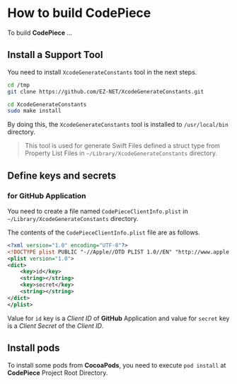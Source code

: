 # How to build CodePiece

To build **CodePiece** ...

## Install a Support Tool

You need to install `XcodeGenerateConstants` tool in the next steps.

```bash
cd /tmp
git clone https://github.com/EZ-NET/XcodeGenerateConstants.git

cd XcodeGenerateConstants
sudo make install
```

By doing this, the `XcodeGenerateConstants` tool is installed to `/usr/local/bin` directory.

> This tool is used for generate Swift Files defined a struct type from Property List Files in `~/Library/XcodeGenerateConstants` directory.

## Define keys and secrets

### for GitHub Application

You need to create a file named `CodePieceClientInfo.plist` in `~/Library/XcodeGenerateConstants` directory.

The contents of the `CodePieceClientInfo.plist` file are as follows.

```xml
<?xml version="1.0" encoding="UTF-8"?>
<!DOCTYPE plist PUBLIC "-//Apple//DTD PLIST 1.0//EN" "http://www.apple.com/DTDs/PropertyList-1.0.dtd">
<plist version="1.0">
<dict>
	<key>id</key>
	<string></string>
	<key>secret</key>
	<string></string>
</dict>
</plist>
```

Value for `id` key is a *Client ID* of **GitHub** Application and value for `secret` key is a *Client Secret* of the *Client ID*.


## Install pods

To install some pods from **CocoaPods**, you need to execute ```pod install``` at **CodePiece** Project Root Directory.
